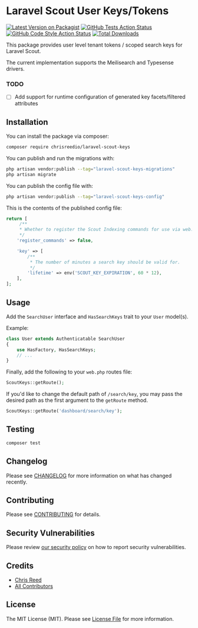 # Laravel Scout User Keys/Tokens

[![Latest Version on Packagist](https://img.shields.io/packagist/v/chrisreedio/laravel-scout-keys.svg?style=flat-square)](https://packagist.org/packages/chrisreedio/laravel-scout-keys)
[![GitHub Tests Action Status](https://img.shields.io/github/actions/workflow/status/chrisreedio/laravel-scout-keys/run-tests.yml?branch=main&label=tests&style=flat-square)](https://github.com/chrisreedio/laravel-scout-keys/actions?query=workflow%3Arun-tests+branch%3Amain)
[![GitHub Code Style Action Status](https://img.shields.io/github/actions/workflow/status/chrisreedio/laravel-scout-keys/fix-php-code-style-issues.yml?branch=main&label=code%20style&style=flat-square)](https://github.com/chrisreedio/laravel-scout-keys/actions?query=workflow%3A"Fix+PHP+code+style+issues"+branch%3Amain)
[![Total Downloads](https://img.shields.io/packagist/dt/chrisreedio/laravel-scout-keys.svg?style=flat-square)](https://packagist.org/packages/chrisreedio/laravel-scout-keys)

This package provides user level tenant tokens / scoped search keys for Laravel Scout.

The current implementation supports the Meilisearch and Typesense drivers.

### TODO
- [ ] Add support for runtime configuration of generated key facets/filtered attributes

## Installation

You can install the package via composer:

```bash
composer require chrisreedio/laravel-scout-keys
```

You can publish and run the migrations with:

```bash
php artisan vendor:publish --tag="laravel-scout-keys-migrations"
php artisan migrate
```

You can publish the config file with:

```bash
php artisan vendor:publish --tag="laravel-scout-keys-config"
```

This is the contents of the published config file:

```php
return [
     /**
     * Whether to register the Scout Indexing commands for use via web.
     */
    'register_commands' => false,

    'key' => [
        /**
         * The number of minutes a search key should be valid for.
         */
        'lifetime' => env('SCOUT_KEY_EXPIRATION', 60 * 12),
    ],
];
```

## Usage

Add the `SearchUser` interface and `HasSearchKeys` trait to your `User` model(s).

Example:
```php
class User extends Authenticatable SearchUser
{
    use HasFactory, HasSearchKeys;
    // ...
}
```

Finally, add the following to your `web.php` routes file:

```php
ScoutKeys::getRoute();
```

If you'd like to change the default path of `/search/key`, you may pass the desired path as the first argument to the `getRoute` method.

```php
ScoutKeys::getRoute('dashboard/search/key');
```

## Testing

```bash
composer test
```

## Changelog

Please see [CHANGELOG](CHANGELOG.md) for more information on what has changed recently.

## Contributing

Please see [CONTRIBUTING](CONTRIBUTING.md) for details.

## Security Vulnerabilities

Please review [our security policy](../../security/policy) on how to report security vulnerabilities.

## Credits

- [Chris Reed](https://github.com/chrisreedio)
- [All Contributors](../../contributors)

## License

The MIT License (MIT). Please see [License File](LICENSE.md) for more information.
